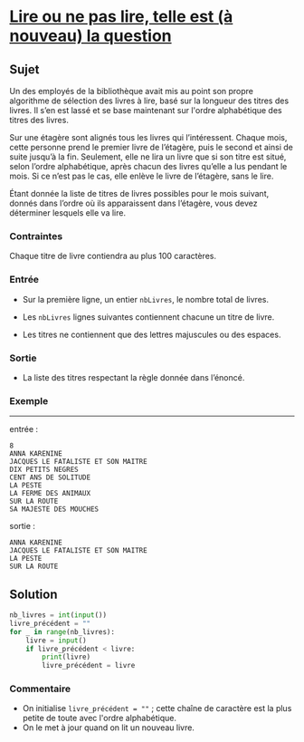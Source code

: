 #  [Lire ou ne pas lire, telle est (à nouveau) la question](http://www.france-ioi.org/algo/task.php?idChapter=556&iOrder=6 )
  
  
##  Sujet
  
  
Un des employés de la bibliothèque avait mis au point son propre algorithme de sélection des livres à lire, basé sur la longueur des titres des livres. Il s’en est lassé et se base maintenant sur l'ordre alphabétique des titres des livres.
  
Sur une étagère sont alignés tous les livres qui l’intéressent. Chaque mois, cette personne prend le premier livre de l’étagère, puis le second et ainsi de suite jusqu’à la fin. Seulement, elle ne lira un livre que si son titre est situé, selon l’ordre alphabétique, après chacun des livres qu’elle a lus pendant le mois. Si ce n’est pas le cas, elle enlève le livre de l’étagère, sans le lire.
  
Étant donnée la liste de titres de livres possibles pour le mois suivant, donnés dans l’ordre où ils apparaissent dans l’étagère, vous devez déterminer lesquels elle va lire.
  
###  Contraintes
  
  
Chaque titre de livre contiendra au plus 100 caractères.
  
###  Entrée
  
  
* Sur la première ligne, un entier `nbLivres`, le nombre total de livres.
  
* Les `nbLivres` lignes suivantes contiennent chacune un titre de livre.
  
* Les titres ne contiennent que des lettres majuscules ou des espaces.
  
###  Sortie
  
  
* La liste des titres respectant la règle donnée dans l’énoncé.
  
###  Exemple
  
  
---
  
entrée :
  
```
8
ANNA KARENINE
JACQUES LE FATALISTE ET SON MAITRE
DIX PETITS NEGRES
CENT ANS DE SOLITUDE
LA PESTE
LA FERME DES ANIMAUX
SUR LA ROUTE
SA MAJESTE DES MOUCHES
```
  
sortie :
  
```
ANNA KARENINE
JACQUES LE FATALISTE ET SON MAITRE
LA PESTE
SUR LA ROUTE
```
  
##  Solution
  
  
```python
nb_livres = int(input())
livre_précédent = ""
for _ in range(nb_livres):
    livre = input()
    if livre_précédent < livre:
        print(livre)
        livre_précédent = livre
```
  
###  Commentaire
  
  
* On initialise `livre_précédent = ""` ; cette chaîne de caractère est la plus petite de toute avec l'ordre alphabétique.
* On le met à jour quand on lit un nouveau livre.
  